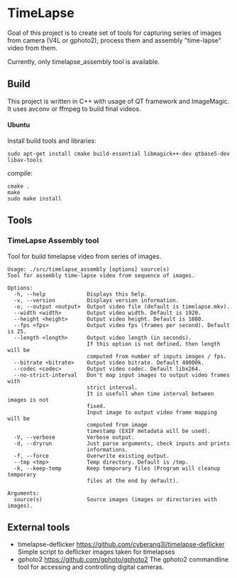 # TimeLapse

Goal of this project is to create set of tools for capturing series of images 
from camera (V4L or gphoto2), process them and assembly "time-lapse" video from them.

Currently, only timelapse_assembly tool is available.

## Build

This project is written in C++ with usage of QT framework and ImageMagic. 
It uses avconv or ffmpeg to build final videos.

#### Ubuntu

Install build tools and libraries:

```
sudo apt-get install cmake build-essential libmagick++-dev qtbase5-dev libav-tools
```

compile:

```
cmake . 
make
sudo make install
```

## Tools
### TimeLapse Assembly tool

Tool for build timelapse video from series of images.

```
Usage: ./src/timelapse_assembly [options] source(s)
Tool for assembly time-lapse video from sequence of images.

Options:
  -h, --help             Displays this help.
  -v, --version          Displays version information.
  -o, --output <output>  Output video file (default is timelapse.mkv).
  --width <width>        Output video width. Default is 1920.
  --height <height>      Output video height. Default is 1080.
  --fps <fps>            Output video fps (frames per second). Default is 25.
  --length <length>      Output video length (in seconds). 
                         If this option is not defined, then length will be
                         computed from number of inputs images / fps.
  --bitrate <bitrate>    Output video bitrate. Default 40000k.
  --codec <codec>        Output video codec. Default libx264.
  --no-strict-interval   Don't map input images to output video frames with
                         strict interval.
                         It is usefull when time interval between images is not
                         fixed.
                         Input image to output video frame mapping will be
                         computed from image
                         timestamp (EXIF metadata will be used).
  -V, --verbose          Verbose output.
  -d, --dryrun           Just parse arguments, check inputs and prints
                         informations.
  -f, --force            Overwrite existing output.
  --tmp <tmp>            Temp directory. Default is /tmp.
  -k, --keep-temp        Keep temporary files (Program will cleanup temporary
                         files at the end by default).

Arguments:
  source(s)              Source images (images or directories with images).
```

## External tools

 - timelapse-deflicker https://github.com/cyberang3l/timelapse-deflicker
   Simple script to deflicker images taken for timelapses 
 - gphoto2 https://github.com/gphoto/gphoto2
   The gphoto2 commandline tool for accessing and controlling digital cameras. 

